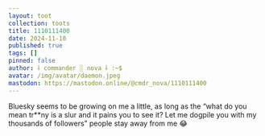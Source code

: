 ```yaml
---
layout: toot
collection: toots
title: 1110111400
date: 2024-11-10
published: true
tags: []
pinned: false
author: ⸸ commander ░ nova ⸸ :~$
avatar: /img/avatar/daemon.jpeg
mastodon: https://mastodon.online/@cmdr_nova/1110111400
---
```


Bluesky seems to be growing on me a little, as long as the “what do you mean tr**ny is a slur and it pains you to see it? Let me dogpile you with my thousands of followers” people stay away from me 😂
